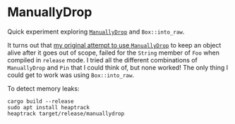 # ManuallyDrop

Quick experiment exploring [`ManuallyDrop`](https://doc.rust-lang.org/std/mem/struct.ManuallyDrop.html) and `Box::into_raw`.

It turns out that [my original attempt to use `ManuallyDrop`](https://github.com/JackKelly/rust-playground/blob/d5688a65bd01fa20d551637f791fb54aaf0bc009/manuallydrop/src/main.rs) to keep an object alive after it goes out of scope, failed for the `String` member of `Foo` when compiled in `release` mode. I tried all the different combinations of `ManuallyDrop` and `Pin` that I could think of, but none worked! The only thing I could get to work was using `Box::into_raw`.

To detect memory leaks:

```shell
cargo build --release
sudo apt install heaptrack
heaptrack target/release/manuallydrop
```
